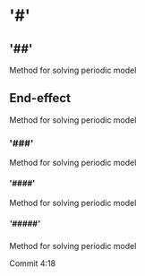 # '#'

## '##'
Method for solving periodic model

## End-effect
Method for solving periodic model

### '###'
Method for solving periodic model

#### '####'
Method for solving periodic model

##### '#####'
Method for solving periodic model


Commit 4:18

